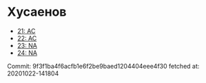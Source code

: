 # Хусаенов
- [21: AC](21.md)
- [22: AC](22.md)
- [23: NA](23.md)
- [24: NA](24.md)

Commit: 9f3f1ba4f6acfb1e6f2be9baed1204404eee4f30
 fetched at: 20201022-141804
